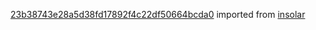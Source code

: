 [23b38743e28a5d38fd17892f4c22df50664bcda0](https://github.com/insolar/insolar/commit/23b38743e28a5d38fd17892f4c22df50664bcda0) imported from [insolar](https://github.com/insolar/insolar)
